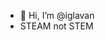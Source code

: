 - 👋 Hi, I’m @iglavan
- STEAM not STEM


<!---
iglavan/iglavan is a ✨ special ✨ repository because its `README.md` (this file) appears on your GitHub profile.
You can click the Preview link to take a look at your changes.
--->
